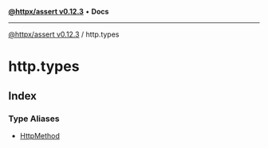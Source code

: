 [**@httpx/assert v0.12.3**](../README.md) • **Docs**

***

[@httpx/assert v0.12.3](../README.md) / http.types

# http.types

## Index

### Type Aliases

- [HttpMethod](type-aliases/HttpMethod.md)
